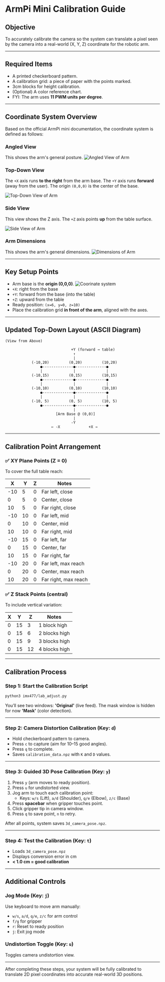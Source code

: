 # ArmPi Mini Calibration Guide

## Objective
To accurately calibrate the camera so the system can translate a pixel seen by the camera into a real-world (X, Y, Z) coordinate for the robotic arm.

---

## Required Items
- A printed checkerboard pattern.
- A calibration grid: a piece of paper with the points marked.
- 3cm blocks for height calibration.
- (Optional) A color reference chart.
- FYI: The arm uses **11 PWM units per degree**.

---

## Coordinate System Overview

Based on the official ArmPi mini documentation, the coordinate system is defined as follows:

### Angled View
This shows the arm's general posture.
![Angled View of Arm](/home/pi/ArmPi_mini/docs/images/arm_angled_view.png)

### Top-Down View
The `+X` axis runs **to the right** from the arm base.
The `+Y` axis runs **forward** (away from the user).
The origin `(0,0,0)` is the center of the base.

![Top-Down View of Arm](/home/pi/ArmPi_mini/docs/images/arm_top_view.png)

### Side View
This view shows the Z axis. The `+Z` axis points **up** from the table surface.

![Side View of Arm](/home/pi/ArmPi_mini/docs/images/arm_side_view.png)

### Arm Dimensions
This shows the arm's general dimensions.
![Dimensions of Arm](/home/pi/ArmPi_mini/docs/images/arm_dimensions.png)

---

## Key Setup Points
- Arm base is the **origin (0,0,0)**. ![Coorinate system](/home/pi/ArmPi_mini/docs/images/arm_coordinate_system.png)
- `+X`: right from the base
- `+Y`: forward from the base (into the table)
- `+Z`: upward from the table
- Ready position: `(x=6, y=0, z=10)`
- Place the calibration grid **in front of the arm**, aligned with the axes.

---

## Updated Top-Down Layout (ASCII Diagram)

```
(View from Above)

                              +Y (forward → table)
                               ↑
                               |
            (-10,20)         (0,20)         (10,20)
                ●--------------●--------------●
                |              |              |
            (-10,15)         (0,15)         (10,15)
                ●--------------●--------------●
                |              |              |
            (-10,10)         (0,10)         (10,10)
                ●--------------●--------------●
                |              |              |
            (-10, 5)         (0, 5)         (10, 5)
                ●--------------●--------------●
                               |
                       [Arm Base @ (0,0)]
                               |
                              -Y
                     ← -X             +X →
```

---

## Calibration Point Arrangement

### ✅ XY Plane Points (Z = 0)
To cover the full table reach:

| X   | Y   | Z   | Notes                  |
|-----|-----|-----|------------------------|
| -10 |  5  |  0  | Far left, close        |
|  0  |  5  |  0  | Center, close          |
| 10  |  5  |  0  | Far right, close       |
| -10 | 10  |  0  | Far left, mid          |
|  0  | 10  |  0  | Center, mid            |
| 10  | 10  |  0  | Far right, mid         |
| -10 | 15  |  0  | Far left, far          |
|  0  | 15  |  0  | Center, far            |
| 10  | 15  |  0  | Far right, far         |
| -10 | 20  |  0  | Far left, max reach    |
|  0  | 20  |  0  | Center, max reach      |
| 10  | 20  |  0  | Far right, max reach   |

### ✅ Z Stack Points (central)
To include vertical variation:

| X | Y  | Z   | Notes            |
|---|----|-----|------------------|
| 0 | 15 |  3  | 1 block high     |
| 0 | 15 |  6  | 2 blocks high    |
| 0 | 15 |  9  | 3 blocks high    |
| 0 | 15 | 12  | 4 blocks high    |

---

## Calibration Process

### Step 1: Start the Calibration Script
```bash
python3 imx477/lab_adjust.py
```
You’ll see two windows: **'Original'** (live feed). The mask window is hidden for now **'Mask'** (color detection).

---

### Step 2: Camera Distortion Calibration (Key: `d`)
- Hold checkerboard pattern to camera.
- Press `c` to capture (aim for 10–15 good angles).
- Press `q` to complete.
- Saves `calibration_data.npz` with `K` and `D` values.

---

### Step 3: Guided 3D Pose Calibration (Key: `y`)
1. Press `y` (arm moves to ready position).
2. Press `u` for undistorted view.
3. Jog arm to touch each calibration point:
   - Keys: `w/s` (Lift), `a/d` (Shoulder), `q/e` (Elbow), `z/c` (Base)
4. Press **spacebar** when gripper touches point.
5. Click gripper tip in camera window.
6. Press `q` to save point, `n` to retry.

After all points, system saves `3d_camera_pose.npz`.

---

### Step 4: Test the Calibration (Key: `t`)
- Loads `3d_camera_pose.npz`
- Displays conversion error in cm
- **< 1.0 cm = good calibration**

---

## Additional Controls

### Jog Mode (Key: `j`)
Use keyboard to move arm manually:
- `w/s`, `a/d`, `q/e`, `z/c` for arm control
- `f/g` for gripper
- `r`: Reset to ready position
- `j`: Exit jog mode

### Undistortion Toggle (Key: `u`)
Toggles camera undistortion view.

---

After completing these steps, your system will be fully calibrated to translate 2D pixel coordinates into accurate real-world 3D positions.
